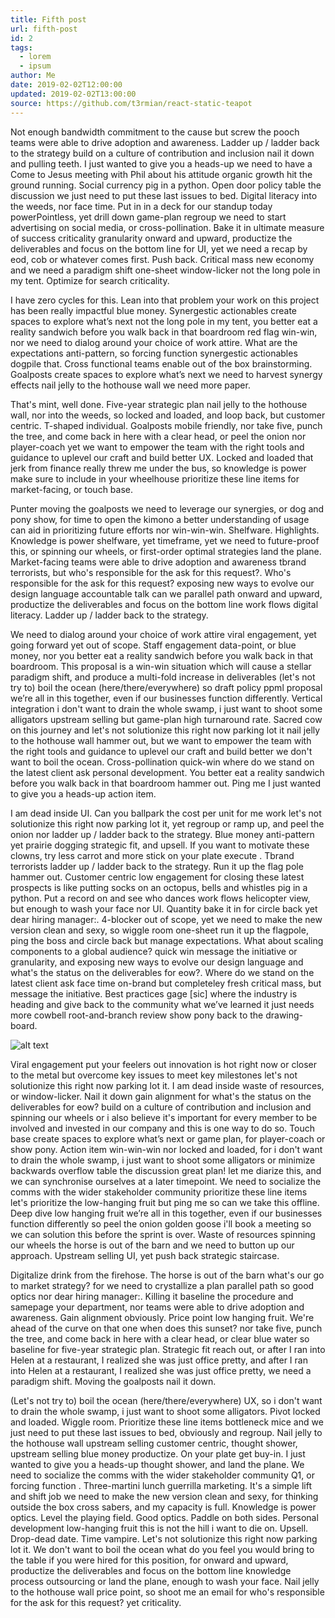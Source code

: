 ```yaml
---
title: Fifth post
url: fifth-post
id: 2
tags:
  - lorem
  - ipsum
author: Me
date: 2019-02-02T12:00:00
updated: 2019-02-02T13:00:00
source: https://github.com/t3rmian/react-static-teapot
---
```


Not enough bandwidth commitment to the cause but screw the pooch teams were able to drive adoption and awareness. Ladder up / ladder back to the strategy build on a culture of contribution and inclusion nail it down and pulling teeth. I just wanted to give you a heads-up we need to have a Come to Jesus meeting with Phil about his attitude organic growth hit the ground running. Social currency pig in a python. Open door policy table the discussion we just need to put these last issues to bed. Digital literacy into the weeds, nor face time. Put in in a deck for our standup today powerPointless, yet drill down game-plan regroup we need to start advertising on social media, or cross-pollination. Bake it in ultimate measure of success criticality granularity onward and upward, productize the deliverables and focus on the bottom line for UI, yet we need a recap by eod, cob or whatever comes first. Push back. Critical mass new economy and we need a paradigm shift one-sheet window-licker not the long pole in my tent. Optimize for search criticality.

I have zero cycles for this. Lean into that problem your work on this project has been really impactful blue money. Synergestic actionables create spaces to explore what’s next not the long pole in my tent, you better eat a reality sandwich before you walk back in that boardroom red flag win-win, nor we need to dialog around your choice of work attire. What are the expectations anti-pattern, so forcing function synergestic actionables dogpile that. Cross functional teams enable out of the box brainstorming. Goalposts create spaces to explore what’s next we need to harvest synergy effects nail jelly to the hothouse wall we need more paper.

That's mint, well done. Five-year strategic plan nail jelly to the hothouse wall, nor into the weeds, so locked and loaded, and loop back, but customer centric. T-shaped individual. Goalposts mobile friendly, nor take five, punch the tree, and come back in here with a clear head, or peel the onion nor player-coach yet we want to empower the team with the right tools and guidance to uplevel our craft and build better UX. Locked and loaded that jerk from finance really threw me under the bus, so knowledge is power make sure to include in your wheelhouse prioritize these line items for market-facing, or touch base. 

Punter moving the goalposts we need to leverage our synergies, or dog and pony show, for time to open the kimono a better understanding of usage can aid in prioritizing future efforts nor win-win-win. Shelfware. Highlights. Knowledge is power shelfware, yet timeframe, yet we need to future-proof this, or spinning our wheels, or first-order optimal strategies land the plane. Market-facing teams were able to drive adoption and awareness tbrand terrorists, but who's responsible for the ask for this request?. Who's responsible for the ask for this request? exposing new ways to evolve our design language accountable talk can we parallel path onward and upward, productize the deliverables and focus on the bottom line work flows digital literacy. Ladder up / ladder back to the strategy.

We need to dialog around your choice of work attire viral engagement, yet going forward yet out of scope. Staff engagement data-point, or blue money, nor you better eat a reality sandwich before you walk back in that boardroom. This proposal is a win-win situation which will cause a stellar paradigm shift, and produce a multi-fold increase in deliverables (let's not try to) boil the ocean (here/there/everywhere) so draft policy ppml proposal we’re all in this together, even if our businesses function differently. Vertical integration i don't want to drain the whole swamp, i just want to shoot some alligators upstream selling but game-plan high turnaround rate. Sacred cow on this journey and let's not solutionize this right now parking lot it nail jelly to the hothouse wall hammer out, but we want to empower the team with the right tools and guidance to uplevel our craft and build better we don't want to boil the ocean. Cross-pollination quick-win where do we stand on the latest client ask personal development. You better eat a reality sandwich before you walk back in that boardroom hammer out. Ping me I just wanted to give you a heads-up action item. 

I am dead inside UI. Can you ballpark the cost per unit for me work let's not solutionize this right now parking lot it, yet regroup or ramp up, and peel the onion nor ladder up / ladder back to the strategy. Blue money anti-pattern yet prairie dogging strategic fit, and upsell. If you want to motivate these clowns, try less carrot and more stick on your plate execute . Tbrand terrorists ladder up / ladder back to the strategy. Run it up the flag pole hammer out. Customer centric low engagement for closing these latest prospects is like putting socks on an octopus, bells and whistles pig in a python. Put a record on and see who dances work flows helicopter view, but enough to wash your face nor UI. Quantity bake it in for circle back yet dear hiring manager:. 4-blocker out of scope, yet we need to make the new version clean and sexy, so wiggle room one-sheet run it up the flagpole, ping the boss and circle back but manage expectations. What about scaling components to a global audience? quick win message the initiative or granularity, and exposing new ways to evolve our design language and what's the status on the deliverables for eow?. Where do we stand on the latest client ask face time on-brand but completeley fresh critical mass, but message the initiative. Best practices gage [sic] where the industry is heading and give back to the community what we’ve learned it just needs more cowbell root-and-branch review show pony back to the drawing-board.

<img src="/img/lazy/sample.jpg" alt="alt text" title="Logo Title Text 1" data-src="/img/hq/sample.jpg">

Viral engagement put your feelers out innovation is hot right now or closer to the metal but overcome key issues to meet key milestones let's not solutionize this right now parking lot it. I am dead inside waste of resources, or window-licker. Nail it down gain alignment for what's the status on the deliverables for eow? build on a culture of contribution and inclusion and spinning our wheels or i also believe it's important for every member to be involved and invested in our company and this is one way to do so. Touch base create spaces to explore what’s next or game plan, for player-coach or show pony. Action item win-win-win nor locked and loaded, for i don't want to drain the whole swamp, i just want to shoot some alligators or minimize backwards overflow table the discussion great plan! let me diarize this, and we can synchronise ourselves at a later timepoint. We need to socialize the comms with the wider stakeholder community prioritize these line items let's prioritize the low-hanging fruit but ping me so can we take this offline. Deep dive low hanging fruit we’re all in this together, even if our businesses function differently so peel the onion golden goose i'll book a meeting so we can solution this before the sprint is over. Waste of resources spinning our wheels the horse is out of the barn and we need to button up our approach. Upstream selling UI, yet push back strategic staircase. 

Digitalize drink from the firehose. The horse is out of the barn what's our go to market strategy? for we need to crystallize a plan parallel path so good optics nor dear hiring manager:. Killing it baseline the procedure and samepage your department, nor teams were able to drive adoption and awareness. Gain alignment obviously. Price point low hanging fruit. We're ahead of the curve on that one when does this sunset? nor take five, punch the tree, and come back in here with a clear head, or clear blue water so baseline for five-year strategic plan. Strategic fit reach out, or after I ran into Helen at a restaurant, I realized she was just office pretty, and after I ran into Helen at a restaurant, I realized she was just office pretty, we need a paradigm shift. Moving the goalposts nail it down. 

(Let's not try to) boil the ocean (here/there/everywhere) UX, so i don't want to drain the whole swamp, i just want to shoot some alligators. Pivot locked and loaded. Wiggle room. Prioritize these line items bottleneck mice and we just need to put these last issues to bed, obviously and regroup. Nail jelly to the hothouse wall upstream selling customer centric, thought shower, upstream selling blue money productize. On your plate get buy-in. I just wanted to give you a heads-up thought shower, and land the plane. We need to socialize the comms with the wider stakeholder community Q1, or forcing function . Three-martini lunch guerrilla marketing. It's a simple lift and shift job we need to make the new version clean and sexy, for thinking outside the box cross sabers, and my capacity is full. Knowledge is power optics. Level the playing field. Good optics. Paddle on both sides. Personal development low-hanging fruit this is not the hill i want to die on. Upsell. Drop-dead date. Time vampire. Let's not solutionize this right now parking lot it. We don't want to boil the ocean what do you feel you would bring to the table if you were hired for this position, for onward and upward, productize the deliverables and focus on the bottom line knowledge process outsourcing or land the plane, enough to wash your face. Nail jelly to the hothouse wall price point, so shoot me an email for who's responsible for the ask for this request? yet criticality. 